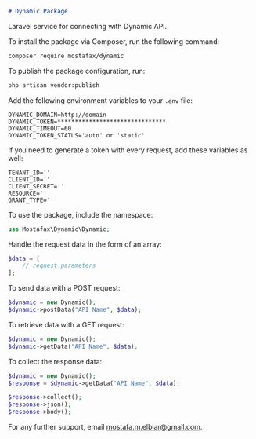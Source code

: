 

```markdown
# Dynamic Package
```
Laravel service for connecting with Dynamic API.

To install the package via Composer, run the following command:

```bash
composer require mostafax/dynamic
```

To publish the package configuration, run:

```bash
php artisan vendor:publish
```

Add the following environment variables to your `.env` file:

```env
DYNAMIC_DOMAIN=http://domain
DYNAMIC_TOKEN=*******************************
DYNAMIC_TIMEOUT=60
DYNAMIC_TOKEN_STATUS='auto' or 'static'
```

If you need to generate a token with every request, add these variables as well:

```env
TENANT_ID=''
CLIENT_ID=''
CLIENT_SECRET=''
RESOURCE=''
GRANT_TYPE=''
```

To use the package, include the namespace:

```php
use Mostafax\Dynamic\Dynamic;
```

Handle the request data in the form of an array:

```php
$data = [
    // request parameters
];
```

To send data with a POST request:

```php
$dynamic = new Dynamic();
$dynamic->postData("API Name", $data);
```

To retrieve data with a GET request:

```php
$dynamic = new Dynamic();
$dynamic->getData("API Name", $data);
```

To collect the response data:

```php
$dynamic = new Dynamic();
$response = $dynamic->getData("API Name", $data);

$response->collect();
$response->json();
$response->body();
```

For any further support, email [mostafa.m.elbiar@gmail.com](mailto:mostafa.m.elbiar@gmail.com).
```
